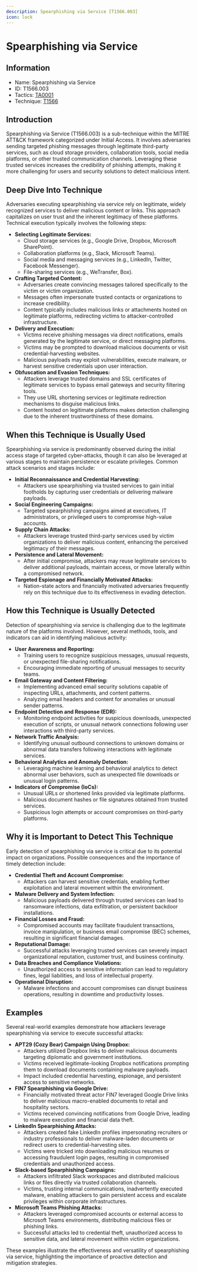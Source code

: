 ```yaml
---
description: Spearphishing via Service [T1566.003]
icon: lock
---
```


# Spearphishing via Service

## Information

* Name: Spearphishing via Service
* ID: T1566.003
* Tactics: [TA0001](../)
* Technique: [T1566](./)

## Introduction

Spearphishing via Service (T1566.003) is a sub-technique within the MITRE ATT\&CK framework categorized under Initial Access. It involves adversaries sending targeted phishing messages through legitimate third-party services, such as cloud storage providers, collaboration tools, social media platforms, or other trusted communication channels. Leveraging these trusted services increases the credibility of phishing attempts, making it more challenging for users and security solutions to detect malicious intent.

## Deep Dive Into Technique

Adversaries executing spearphishing via service rely on legitimate, widely recognized services to deliver malicious content or links. This approach capitalizes on user trust and the inherent legitimacy of these platforms. Technical execution typically involves the following steps:

* **Selecting Legitimate Services:**
  * Cloud storage services (e.g., Google Drive, Dropbox, Microsoft SharePoint).
  * Collaboration platforms (e.g., Slack, Microsoft Teams).
  * Social media and messaging services (e.g., LinkedIn, Twitter, Facebook Messenger).
  * File-sharing services (e.g., WeTransfer, Box).
* **Crafting Targeted Content:**
  * Adversaries create convincing messages tailored specifically to the victim or victim organization.
  * Messages often impersonate trusted contacts or organizations to increase credibility.
  * Content typically includes malicious links or attachments hosted on legitimate platforms, redirecting victims to attacker-controlled infrastructure.
* **Delivery and Execution:**
  * Victims receive phishing messages via direct notifications, emails generated by the legitimate service, or direct messaging platforms.
  * Victims may be prompted to download malicious documents or visit credential-harvesting websites.
  * Malicious payloads may exploit vulnerabilities, execute malware, or harvest sensitive credentials upon user interaction.
* **Obfuscation and Evasion Techniques:**
  * Attackers leverage trusted domains and SSL certificates of legitimate services to bypass email gateways and security filtering tools.
  * They use URL shortening services or legitimate redirection mechanisms to disguise malicious links.
  * Content hosted on legitimate platforms makes detection challenging due to the inherent trustworthiness of these domains.

## When this Technique is Usually Used

Spearphishing via service is predominantly observed during the initial access stage of targeted cyber-attacks, though it can also be leveraged at various stages to maintain persistence or escalate privileges. Common attack scenarios and stages include:

* **Initial Reconnaissance and Credential Harvesting:**
  * Attackers use spearphishing via trusted services to gain initial footholds by capturing user credentials or delivering malware payloads.
* **Social Engineering Campaigns:**
  * Targeted spearphishing campaigns aimed at executives, IT administrators, or privileged users to compromise high-value accounts.
* **Supply Chain Attacks:**
  * Attackers leverage trusted third-party services used by victim organizations to deliver malicious content, enhancing the perceived legitimacy of their messages.
* **Persistence and Lateral Movement:**
  * After initial compromise, attackers may reuse legitimate services to deliver additional payloads, maintain access, or move laterally within a compromised network.
* **Targeted Espionage and Financially Motivated Attacks:**
  * Nation-state actors and financially motivated adversaries frequently rely on this technique due to its effectiveness in evading detection.

## How this Technique is Usually Detected

Detection of spearphishing via service is challenging due to the legitimate nature of the platforms involved. However, several methods, tools, and indicators can aid in identifying malicious activity:

* **User Awareness and Reporting:**
  * Training users to recognize suspicious messages, unusual requests, or unexpected file-sharing notifications.
  * Encouraging immediate reporting of unusual messages to security teams.
* **Email Gateway and Content Filtering:**
  * Implementing advanced email security solutions capable of inspecting URLs, attachments, and content patterns.
  * Analyzing email headers and content for anomalies or unusual sender patterns.
* **Endpoint Detection and Response (EDR):**
  * Monitoring endpoint activities for suspicious downloads, unexpected execution of scripts, or unusual network connections following user interactions with third-party services.
* **Network Traffic Analysis:**
  * Identifying unusual outbound connections to unknown domains or abnormal data transfers following interactions with legitimate services.
* **Behavioral Analytics and Anomaly Detection:**
  * Leveraging machine learning and behavioral analytics to detect abnormal user behaviors, such as unexpected file downloads or unusual login patterns.
* **Indicators of Compromise (IoCs):**
  * Unusual URLs or shortened links provided via legitimate platforms.
  * Malicious document hashes or file signatures obtained from trusted services.
  * Suspicious login attempts or account compromises on third-party platforms.

## Why it is Important to Detect This Technique

Early detection of spearphishing via service is critical due to its potential impact on organizations. Possible consequences and the importance of timely detection include:

* **Credential Theft and Account Compromise:**
  * Attackers can harvest sensitive credentials, enabling further exploitation and lateral movement within the environment.
* **Malware Delivery and System Infection:**
  * Malicious payloads delivered through trusted services can lead to ransomware infections, data exfiltration, or persistent backdoor installations.
* **Financial Losses and Fraud:**
  * Compromised accounts may facilitate fraudulent transactions, invoice manipulation, or business email compromise (BEC) schemes, resulting in significant financial damages.
* **Reputational Damage:**
  * Successful attacks leveraging trusted services can severely impact organizational reputation, customer trust, and business continuity.
* **Data Breaches and Compliance Violations:**
  * Unauthorized access to sensitive information can lead to regulatory fines, legal liabilities, and loss of intellectual property.
* **Operational Disruption:**
  * Malware infections and account compromises can disrupt business operations, resulting in downtime and productivity losses.

## Examples

Several real-world examples demonstrate how attackers leverage spearphishing via service to execute successful attacks:

* **APT29 (Cozy Bear) Campaign Using Dropbox:**
  * Attackers utilized Dropbox links to deliver malicious documents targeting diplomatic and government institutions.
  * Victims received legitimate-looking Dropbox notifications prompting them to download documents containing malware payloads.
  * Impact included credential harvesting, espionage, and persistent access to sensitive networks.
* **FIN7 Spearphishing via Google Drive:**
  * Financially motivated threat actor FIN7 leveraged Google Drive links to deliver malicious macro-enabled documents to retail and hospitality sectors.
  * Victims received convincing notifications from Google Drive, leading to malware execution and financial data theft.
* **LinkedIn Spearphishing Attacks:**
  * Attackers created fake LinkedIn profiles impersonating recruiters or industry professionals to deliver malware-laden documents or redirect users to credential-harvesting sites.
  * Victims were tricked into downloading malicious resumes or accessing fraudulent login pages, resulting in compromised credentials and unauthorized access.
* **Slack-based Spearphishing Campaigns:**
  * Attackers infiltrated Slack workspaces and distributed malicious links or files directly via trusted collaboration channels.
  * Victims, trusting internal communications, inadvertently executed malware, enabling attackers to gain persistent access and escalate privileges within corporate infrastructures.
* **Microsoft Teams Phishing Attacks:**
  * Attackers leveraged compromised accounts or external access to Microsoft Teams environments, distributing malicious files or phishing links.
  * Successful attacks led to credential theft, unauthorized access to sensitive data, and lateral movement within victim organizations.

These examples illustrate the effectiveness and versatility of spearphishing via service, highlighting the importance of proactive detection and mitigation strategies.
